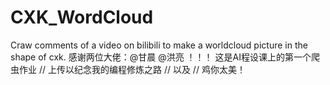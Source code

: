 # CXK_WordCloud
Craw comments of a video on bilibili to make a worldcloud picture in the shape of cxk.
感谢两位大佬：@甘晨 @洪亮 ！！！
这是AI程设课上的第一个爬虫作业 //
上传以纪念我的编程修炼之路 //
以及 //
鸡你太美！

